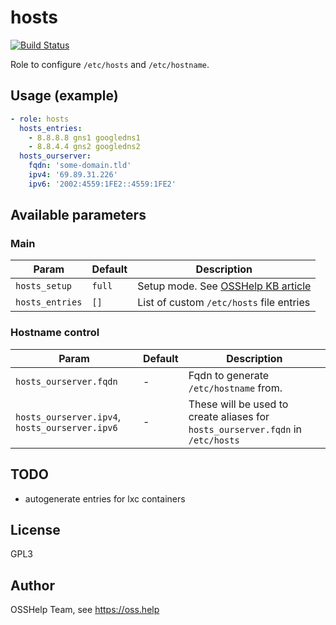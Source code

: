 # hosts

[![Build Status](https://drone.osshelp.ru/api/badges/ansible/hosts/status.svg)](https://drone.osshelp.ru/ansible/hosts)

Role to configure `/etc/hosts` and `/etc/hostname`.

## Usage (example)

```yaml
- role: hosts
  hosts_entries:
    - 8.8.8.8 gns1 googledns1
    - 8.8.4.4 gns2 googledns2
  hosts_ourserver:
    fqdn: 'some-domain.tld'
    ipv4: '69.89.31.226'
    ipv6: '2002:4559:1FE2::4559:1FE2'
```

## Available parameters

### Main

| Param | Default | Description |
| -------- | -------- | -------- |
| `hosts_setup` | `full` | Setup mode. See [OSSHelp KB article](https://oss.help/kb4895) |
| `hosts_entries` | `[]` | List of custom `/etc/hosts` file entries |

### Hostname control

| Param | Default | Description |
| -------- | -------- | -------- |
| `hosts_ourserver.fqdn` | - | Fqdn to generate `/etc/hostname` from. |
| `hosts_ourserver.ipv4`, `hosts_ourserver.ipv6` | - | These will be used to create aliases for `hosts_ourserver.fqdn` in `/etc/hosts` |

## TODO

- autogenerate entries for lxc containers

## License

GPL3

## Author

OSSHelp Team, see <https://oss.help>

